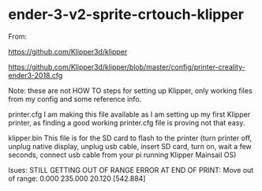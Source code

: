 # ender-3-v2-sprite-crtouch-klipper

From:

https://github.com/Klipper3d/klipper

https://github.com/Klipper3d/klipper/blob/master/config/printer-creality-ender3-2018.cfg


Note: these are not HOW TO steps for setting up Klipper, only working files from my config and some reference info.

printer.cfg
I am making this file available as I am setting up my first Klipper printer, as finding a good working printer.cfg file is proving not that easy.

klipper.bin 
This file is for the SD card to flash to the printer (turn printer off, unplug native display, unplug usb cable, insert SD card, turn on, wait a few seconds, connect usb cable from your pi running Klipper Mainsail OS)

Isues:
STILL GETTING OUT OF RANGE ERROR AT END OF PRINT:
Move out of range: 0.000 235.000 20.120 [542.884]

